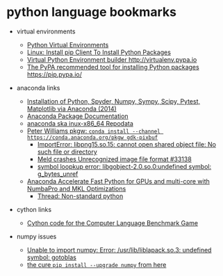 # python language bookmarks

+ virtual environments
    + [Python Virtual Environments](http://docs.python-guide.org/en/latest/dev/virtualenvs/#virtualenvwrapper-ref)
    + [Linux: Install pip Client To Install Python Packages](http://www.cyberciti.biz/faq/debian-ubuntu-centos-rhel-linux-install-pipclient/)
    + [ Virtual Python Environment builder http://virtualenv.pypa.io ](https://github.com/pypa/virtualenv)
    + [ The PyPA recommended tool for installing Python packages https://pip.pypa.io/ ](https://github.com/pypa/pip)

+ anaconda links
    + [Installation of Python, Spyder, Numpy, Sympy, Scipy, Pytest, Matplotlib via Anaconda (2014)](http://www.southampton.ac.uk/~fangohr/blog/installation-of-python-spyder-numpy-sympy-scipy-pytest-matplotlib-via-anaconda.html)
    + [Anaconda Package Documentation](http://docs.continuum.io/anaconda/pkg-docs.html)
    + [anaconda ska inux-x86_64 Repodata](https://conda.binstar.org/ska/linux-64)
    + [Peter Williams pkgw: `conda install --channel https://conda.anaconda.org/pkgw gdk-pixbuf`](https://anaconda.org/pkgw)
        + [ImportError: libpng15.so.15: cannot open shared object file: No such file or directory](https://groups.google.com/a/continuum.io/forum/#!topic/anaconda/FuTqRu96fbo)
        + [Meld crashes Unrecognized image file format #33138](https://github.com/Homebrew/homebrew/issues/33136)
        + [symbol loopkup error: libgobject-2.0.so.0:undefined symbol: g_bytes_unref](http://stackoverflow.com/questions/14911046/symbol-loopkup-error-libgobject-2-0-so-0undefined-symbol-g-bytes-unref)
    + [Anaconda Accelerate Fast Python for GPUs and multi-core with NumbaPro and MKL Optimizations](https://store.continuum.io/cshop/accelerate/)
        + [Thread: Non-standard python](http://ubuntuforums.org/showthread.php?t=2263955)

+ cython links
    + [Cython code for the Computer Language Benchmark Game](https://github.com/cython/cython-shootout)

+ numpy issues
    + [Unable to import numpy: Error: /usr/lib/liblapack.so.3: undefined symbol: gotoblas](http://www.codeotel.com/CHVjqeqkUX/unable-to-import-numpy-error-usrlibliblapackso3-undefined-symbol-gotoblas.html)
    + [the cure `pip install --upgrade numpy` from here](http://stackoverflow.com/questions/23612728/error-by-import-numpy-lapack-lite-so-undefined-symbol)

